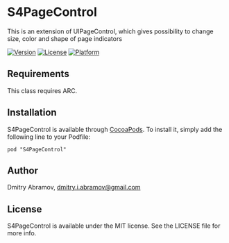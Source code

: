 # S4PageControl

This is an extension of UIPageControl, which gives possibility to change size, color and shape of page indicators

[![Version](https://img.shields.io/cocoapods/v/S4PageControl.svg?style=flat)](http://cocoadocs.org/docsets/S4PageControl)
[![License](https://img.shields.io/cocoapods/l/S4PageControl.svg?style=flat)](http://cocoadocs.org/docsets/S4PageControl)
[![Platform](https://img.shields.io/cocoapods/p/S4PageControl.svg?style=flat)](http://cocoadocs.org/docsets/S4PageControl)

## Requirements

This class requires ARC.

## Installation

S4PageControl is available through [CocoaPods](http://cocoapods.org). To install
it, simply add the following line to your Podfile:

    pod "S4PageControl"

## Author

Dmitry Abramov, dmitry.i.abramov@gmail.com

## License

S4PageControl is available under the MIT license. See the LICENSE file for more info.

